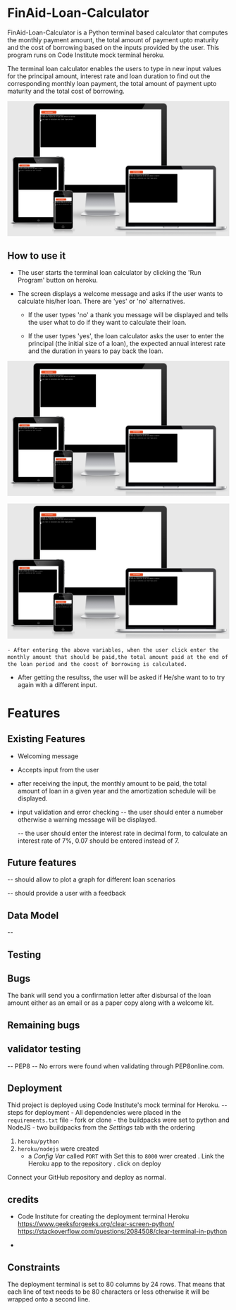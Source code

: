 # FinAid-Loan-Calculator

FinAid-Loan-Calculator is a Python terminal based calculator that computes the monthly payment amount, the total amount of payment upto maturity and the cost of borrowing based on the inputs provided by the user. This program runs on Code Institute mock terminal heroku. 

The terminal loan calculator enables the users to type in new input values for the principal amount, interest rate and loan duration to find out the corresponding monthly loan payment, the total amount of payment upto maturity and the total cost of borrowing.

![Live_version_ Mockup](documentation/live-version.png)


## How to use it 

- The user starts the terminal loan calculator by clicking the 'Run Program' button on heroku. 

- The screen displays a welcome message and asks if the user wants to calculate his/her loan. There are 'yes' or 'no' alternatives.

    - If the user types 'no' a thank you message will be displayed and tells the user what to do if they want to calculate their loan.

    -  If the user types 'yes', the loan calculator asks the user to enter the principal (the initial size of a loan), the expected annual interest rate and the duration in years to pay back the loan.

![Live_version_ Mockup](documentation/live-version.png)


![Live_version_ Mockup](documentation/live-version.png)


    - After entering the above variables, when the user click enter the monthly amount that should be paid,the total amount paid at the end of the loan period and the coost of borrowing is calculated.

- After getting the resultss, the user will be asked if He/she want to to try again with a different input.


# Features
## Existing Features

- Welcoming message
- Accepts input from the user
- after receiving the input, the monthly amount to be paid, the total amount of loan in a given year and the amortization schedule will be displayed.
- input validation and error checking
    -- the user should enter a numeber otherwise   a warning message will be displayed. 

    -- the user should enter the interest rate in decimal form, to calculate an interest rate of 7%, 0.07 should be entered instead of 7.

## Future features 

--  should allow to plot a graph for different loan scenarios 

-- should provide a user with a feedback 


## Data Model 

--


## Testing 



## Bugs 
The bank will send you a confirmation letter after disbursal of the loan amount either as an email or as a paper copy along with a welcome kit.


## Remaining bugs


## validator testing

 -- PEP8
  --  No errors were found when validating through PEP8online.com.


## Deployment

Thid project is deployed using Code Institute's mock terminal for Heroku. 
    -- steps for deployment 
     - All dependencies were placed in the `requirements.txt` file
     - fork or clone 
     - the buildpacks were set to python and NodeJS
     - two buildpacks from the _Settings_ tab with the ordering 
1. `heroku/python`
2. `heroku/nodejs` were created
      -  a _Config Var_ called `PORT` with Set this to `8000` wrer created 
            . Link the Heroku app to the repository
            . click on deploy
    
Connect your GitHub repository and deploy as normal.

## credits

-  Code Institute for creating the deployment terminal Heroku 
 https://www.geeksforgeeks.org/clear-screen-python/
 https://stackoverflow.com/questions/2084508/clear-terminal-in-python

- 

## Constraints

The deployment terminal is set to 80 columns by 24 rows. That means that each line of text needs to be 80 characters or less otherwise it will be wrapped onto a second line.


